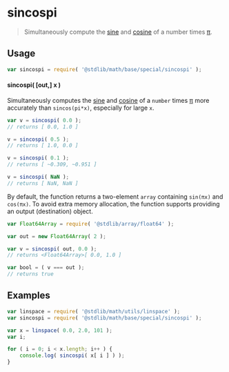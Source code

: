 <!--

@license Apache-2.0

Copyright (c) 2018 The Stdlib Authors.

Licensed under the Apache License, Version 2.0 (the "License");
you may not use this file except in compliance with the License.
You may obtain a copy of the License at

   http://www.apache.org/licenses/LICENSE-2.0

Unless required by applicable law or agreed to in writing, software
distributed under the License is distributed on an "AS IS" BASIS,
WITHOUT WARRANTIES OR CONDITIONS OF ANY KIND, either express or implied.
See the License for the specific language governing permissions and
limitations under the License.

-->

# sincospi

> Simultaneously compute the [sine][@stdlib/math/base/special/sin] and [cosine][@stdlib/math/base/special/cos] of a number times [π][@stdlib/constants/math/float64-pi].

<section class="usage">

## Usage

```javascript
var sincospi = require( '@stdlib/math/base/special/sincospi' );
```

#### sincospi( \[out,] x )

Simultaneously computes the [sine][@stdlib/math/base/special/sin] and [cosine][@stdlib/math/base/special/cos] of a `number` times [π][@stdlib/constants/math/float64-pi] more accurately than `sincos(pi*x)`, especially for large `x`.

```javascript
var v = sincospi( 0.0 );
// returns [ 0.0, 1.0 ]

v = sincospi( 0.5 );
// returns [ 1.0, 0.0 ]

v = sincospi( 0.1 );
// returns [ ~0.309, ~0.951 ]

v = sincospi( NaN );
// returns [ NaN, NaN ]
```

By default, the function returns a two-element `array` containing `sin(πx)` and `cos(πx)`. To avoid extra memory allocation, the function supports providing an output (destination) object.

```javascript
var Float64Array = require( '@stdlib/array/float64' );

var out = new Float64Array( 2 );

var v = sincospi( out, 0.0 );
// returns <Float64Array>[ 0.0, 1.0 ]

var bool = ( v === out );
// returns true
```

</section>

<!-- /.usage -->

<section class="examples">

## Examples

<!-- eslint no-undef: "error" -->

```javascript
var linspace = require( '@stdlib/math/utils/linspace' );
var sincospi = require( '@stdlib/math/base/special/sincospi' );

var x = linspace( 0.0, 2.0, 101 );
var i;

for ( i = 0; i < x.length; i++ ) {
    console.log( sincospi( x[ i ] ) );
}
```

</section>

<!-- /.examples -->

<section class="links">

[@stdlib/math/base/special/sin]: https://github.com/stdlib-js/stdlib/tree/develop/lib/node_modules/%40stdlib/math/base/special/sin

[@stdlib/math/base/special/cos]: https://github.com/stdlib-js/stdlib/tree/develop/lib/node_modules/%40stdlib/math/base/special/cos

[@stdlib/constants/math/float64-pi]: https://github.com/stdlib-js/stdlib/tree/develop/lib/node_modules/%40stdlib/constants/math/float64-pi

</section>

<!-- /.links -->
